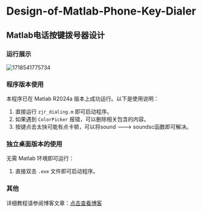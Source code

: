 # Design-of-Matlab-Phone-Key-Dialer
## Matlab电话按键拨号器设计

### 运行展示
![1718541775734](https://github.com/Auorui/Design-of-Matlab-Phone-Key-Dialer/assets/100789256/4637b765-11f8-4016-b256-bf72ca00647b)

### 程序版本使用
本程序已在 Matlab R2024a 版本上成功运行。以下是使用说明：

1. 直接运行 `zjr_dialing.m` 即可启动程序。
2. 如果遇到 `ColorPicker` 报错，可以删除相关包含的内容。
3. 按键点击太快可能有点卡顿，可以将sound ---> soundsc函数即可解决。

### 独立桌面版本的使用
无需 Matlab 环境即可运行：

1. 直接双击 `.exe` 文件即可启动程序。

### 其他
详细教程请参阅博客文章：[点击查看博客](https://blog.csdn.net/m0_62919535/article/details/139704500)
